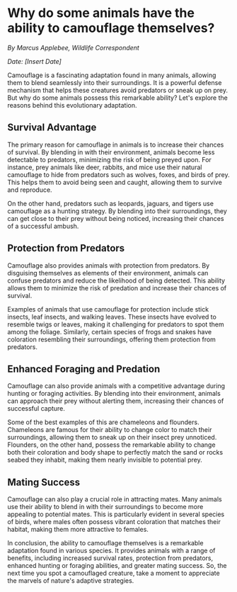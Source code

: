 # **Why do some animals have the ability to camouflage themselves?**

*By Marcus Applebee, Wildlife Correspondent*

*Date: [Insert Date]*

Camouflage is a fascinating adaptation found in many animals, allowing them to blend seamlessly into their surroundings. It is a powerful defense mechanism that helps these creatures avoid predators or sneak up on prey. But why do some animals possess this remarkable ability? Let's explore the reasons behind this evolutionary adaptation.

## **Survival Advantage**

The primary reason for camouflage in animals is to increase their chances of survival. By blending in with their environment, animals become less detectable to predators, minimizing the risk of being preyed upon. For instance, prey animals like deer, rabbits, and mice use their natural camouflage to hide from predators such as wolves, foxes, and birds of prey. This helps them to avoid being seen and caught, allowing them to survive and reproduce.

On the other hand, predators such as leopards, jaguars, and tigers use camouflage as a hunting strategy. By blending into their surroundings, they can get close to their prey without being noticed, increasing their chances of a successful ambush.

## **Protection from Predators**

Camouflage also provides animals with protection from predators. By disguising themselves as elements of their environment, animals can confuse predators and reduce the likelihood of being detected. This ability allows them to minimize the risk of predation and increase their chances of survival.

Examples of animals that use camouflage for protection include stick insects, leaf insects, and walking leaves. These insects have evolved to resemble twigs or leaves, making it challenging for predators to spot them among the foliage. Similarly, certain species of frogs and snakes have coloration resembling their surroundings, offering them protection from predators.

## **Enhanced Foraging and Predation**

Camouflage can also provide animals with a competitive advantage during hunting or foraging activities. By blending into their environment, animals can approach their prey without alerting them, increasing their chances of successful capture.

Some of the best examples of this are chameleons and flounders. Chameleons are famous for their ability to change color to match their surroundings, allowing them to sneak up on their insect prey unnoticed. Flounders, on the other hand, possess the remarkable ability to change both their coloration and body shape to perfectly match the sand or rocks seabed they inhabit, making them nearly invisible to potential prey.

## **Mating Success**

Camouflage can also play a crucial role in attracting mates. Many animals use their ability to blend in with their surroundings to become more appealing to potential mates. This is particularly evident in several species of birds, where males often possess vibrant coloration that matches their habitat, making them more attractive to females.

In conclusion, the ability to camouflage themselves is a remarkable adaptation found in various species. It provides animals with a range of benefits, including increased survival rates, protection from predators, enhanced hunting or foraging abilities, and greater mating success. So, the next time you spot a camouflaged creature, take a moment to appreciate the marvels of nature's adaptive strategies.